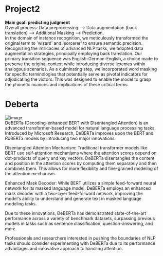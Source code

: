 # Project2 
**Main goal: predicting judgment**  
Overall process: Data preprocessing --> Data augmentation (back translation) --> Additional Masking --> Prediction.  
In the domain of instance recognition, we meticulously transformed the original term to 'wizard' and 'sorcerer' to ensure semantic precision. Recognizing the intricacies of advanced NLP tasks, we adopted data augmentation strategies, principally employing back translation. Our primary transition sequence was English-German-English, a choice made to preserve the original context while introducing diverse lexemes within analogous scenarios. As a culminating step, we incorporated word masking for specific terminologies that potentially serve as pivotal indicators for adjudicating the victors. This was designed to enable the model to grasp the phonetic nuances and implications of these critical terms.

# Deberta
![image](https://github.com/edwardhan925192/Project2/assets/127165920/56ebcdf9-de5e-4c2d-b831-72ce4df0786c)  
DeBERTa (Decoding-enhanced BERT with Disentangled Attention) is an advanced transformer-based model for natural language processing tasks. Introduced by Microsoft Research, DeBERTa improves upon the BERT and RoBERTa models by introducing two major innovations:

Disentangled Attention Mechanism: Traditional transformer models like BERT use self-attention mechanisms where the attention scores depend on dot-products of query and key vectors. DeBERTa disentangles the content and position in the attention scores by computing them separately and then combines them. This allows for more flexibility and fine-grained modeling of the attention mechanism.

Enhanced Mask Decoder: While BERT utilizes a simple feed-forward neural network for its masked language model, DeBERTa employs an enhanced mask decoder with a two-layer feed-forward network, improving the model's ability to understand and generate text in masked language modeling tasks.

Due to these innovations, DeBERTa has demonstrated state-of-the-art performance across a variety of benchmark datasets, surpassing previous models in tasks such as sentence classification, question-answering, and more.

Professionals and researchers interested in pushing the boundaries of NLP tasks should consider experimenting with DeBERTa due to its performance advantages and innovative approach to handling attention.
